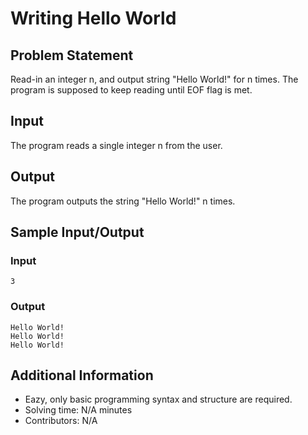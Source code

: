 # Writing Hello World

## Problem Statement
Read-in an integer n, and output string "Hello World!" for n times. The program is supposed to keep reading until EOF flag is met.

## Input
The program reads a single integer n from the user.

## Output
The program outputs the string "Hello World!" n times.

## Sample Input/Output

### Input
```
3
```

### Output
```
Hello World!
Hello World!
Hello World!
```

## Additional Information
* Eazy, only basic programming syntax and structure are required.
* Solving time: N/A minutes
* Contributors: N/A
